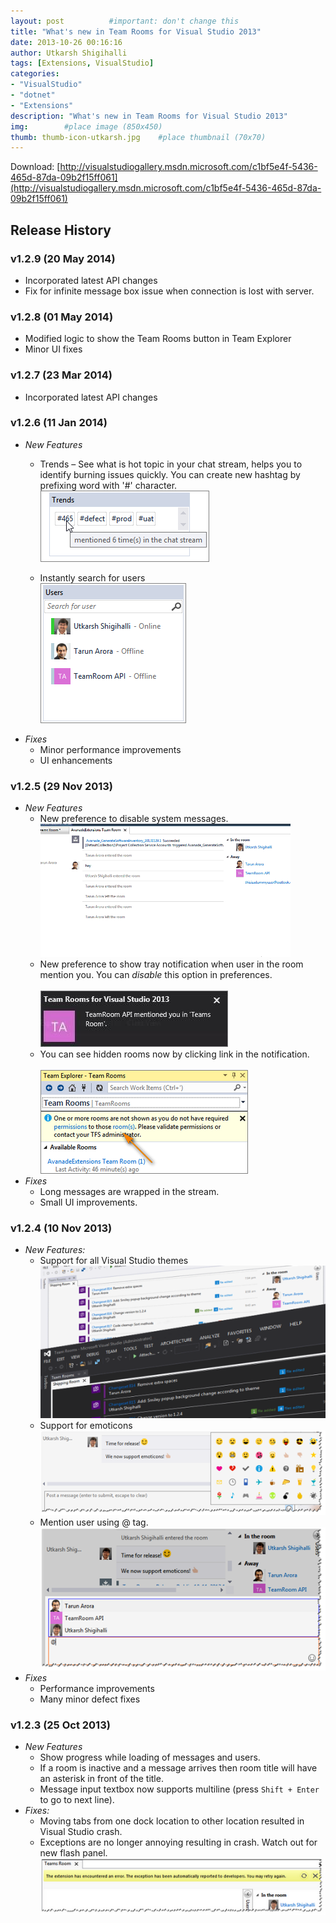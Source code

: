 ```yaml
---
layout: post          #important: don't change this
title: "What's new in Team Rooms for Visual Studio 2013"
date: 2013-10-26 00:16:16
author: Utkarsh Shigihalli
tags: [Extensions, VisualStudio]
categories:
- "VisualStudio"
- "dotnet"
- "Extensions"
description: "What's new in Team Rooms for Visual Studio 2013"
img:        #place image (850x450)
thumb: thumb-icon-utkarsh.jpg    #place thumbnail (70x70)
---
```

Download: [http://visualstudiogallery.msdn.microsoft.com/c1bf5e4f-5436-465d-87da-09b2f15ff061](http://visualstudiogallery.msdn.microsoft.com/c1bf5e4f-5436-465d-87da-09b2f15ff061)

## Release History

### v1.2.9 (20 May 2014)

- Incorporated latest API changes
- Fix for infinite message box issue when connection is lost with server.

### v1.2.8 (01 May 2014)

- Modified logic to show the Team Rooms button in Team Explorer
- Minor UI fixes

### v1.2.7 (23 Mar 2014)

- Incorporated latest API changes

### v1.2.6 (11 Jan 2014)

- *New Features*
	- Trends – See what is hot topic in your chat stream, helps you to identify burning issues quickly. You can create new hashtag by prefixing word with '#' character.<br/>
	![1](/images/screenshots/utkarsh/2013_10_26_what's_new_in_team_Image1.png)

	- Instantly search for users <br/>
	![image_thumb2](/images/screenshots/utkarsh/2013_10_26_what's_new_in_team_Image2.png)
- *Fixes*
	- Minor performance improvements
	- UI enhancements

### v1.2.5 (29 Nov 2013)       

- *New Features*
	- New preference to disable system messages.<br/>
	![HideSystemMessagesNew](/images/screenshots/utkarsh/2013_10_26_what's_new_in_team_Image3.gif)
	- New preference to show tray notification when user in the room mention you. You can *disable* this option in preferences.<br/>           
	![clip_image002](/images/screenshots/utkarsh/2013_10_26_what's_new_in_team_Image4.jpg)
	- You can see hidden rooms now by clicking link in the notification.<br/>           
	![image](/images/screenshots/utkarsh/2013_10_26_what's_new_in_team_Image5.png "image")
- *Fixes*
	- Long messages are wrapped in the stream. 
	- Small UI improvements.         
	
### v1.2.4 (10 Nov 2013)

- *New Features:*
	- Support for all Visual Studio themes <br/>
	![screenshot-theme](/images/screenshots/utkarsh/2013_10_26_what's_new_in_team_Image6.png)
	- Support for emoticons
	![emoticon](/images/screenshots/utkarsh/2013_10_26_what's_new_in_team_Image7.png)
	- Mention user using @ tag.
	![image](/images/screenshots/utkarsh/2013_10_26_what's_new_in_team_Image8.png)
- *Fixes*
	- Performance improvements 
	- Many minor defect fixes         

### v1.2.3 (25 Oct 2013)
       
- *New Features*
	- Show progress while loading of messages and users.
	- If a room is inactive and a message arrives then room title will have an asterisk in front of the title.
	- Message input textbox now supports multiline (press `Shift + Enter` to go to next line).
- *Fixes:*
	- Moving tabs from one dock location to other location resulted in Visual Studio crash. 
	- Exceptions are no longer annoying resulting in crash. Watch out for new flash panel.           
	![image](/images/screenshots/utkarsh/2013_10_26_what's_new_in_team_Image9.png)
